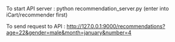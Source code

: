 To start API server : python recommendation_server.py    (enter into iCart/recommender first)

To send request to API : http://127.0.0.1:9000/recommendations?age=22&gender=male&month=january&number=4

